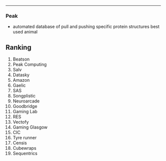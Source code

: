 

---

### Peak
 - automated database of pull and pushing specific protein structures best used animal 


## Ranking
1. Beatson
2. Peak Computing
3. Salv
4. Datasky
5. Amazon
6. Gaelic
7. SAS
8. Songplistic
9. Neuroarcade
10. Goodbridge
11. Gaming Lab
12. RES
13. Vectofy
14. Gaming Glasgow
15. CIC
16. Tyre runner
17. Censis
18. Cubewraps
19. Sequentrics